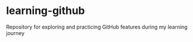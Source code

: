 # learning-github
Repository for exploring and practicing GitHub features during my learning journey
